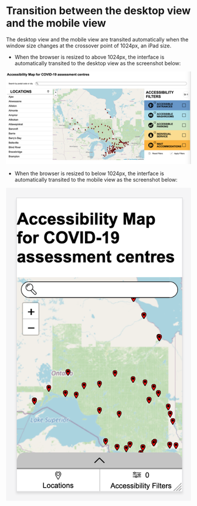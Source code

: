 # Transition between the desktop view and the mobile view

The desktop view and the mobile view are transited automatically when the window size changes at the crossover
point of 1024px, an iPad size.

* When the browser is resized to above 1024px, the interface is automatically transited to the desktop view as the
screenshot below:

![Desktop View - Initial Load](images/desktopInitialLoad.png)

* When the browser is resized to below 1024px, the interface is automatically transited to the mobile view as the
screenshot below:

![Mobile View - Initial Load](images/mobileInitialLoad.png)
